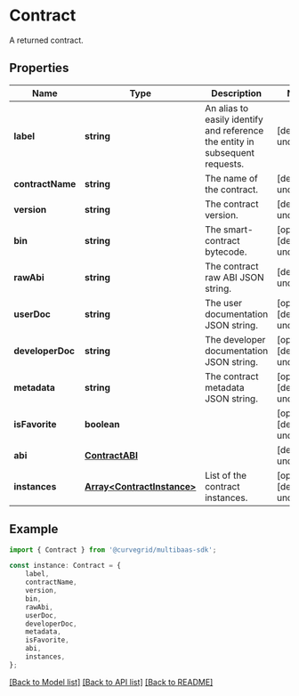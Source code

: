 # Contract

A returned contract.

## Properties

Name | Type | Description | Notes
------------ | ------------- | ------------- | -------------
**label** | **string** | An alias to easily identify and reference the entity in subsequent requests. | [default to undefined]
**contractName** | **string** | The name of the contract. | [default to undefined]
**version** | **string** | The contract version. | [default to undefined]
**bin** | **string** | The smart-contract bytecode. | [optional] [default to undefined]
**rawAbi** | **string** | The contract raw ABI JSON string. | [default to undefined]
**userDoc** | **string** | The user documentation JSON string. | [optional] [default to undefined]
**developerDoc** | **string** | The developer documentation JSON string. | [optional] [default to undefined]
**metadata** | **string** | The contract metadata JSON string. | [optional] [default to undefined]
**isFavorite** | **boolean** |  | [optional] [default to undefined]
**abi** | [**ContractABI**](ContractABI.md) |  | [default to undefined]
**instances** | [**Array&lt;ContractInstance&gt;**](ContractInstance.md) | List of the contract instances. | [optional] [default to undefined]

## Example

```typescript
import { Contract } from '@curvegrid/multibaas-sdk';

const instance: Contract = {
    label,
    contractName,
    version,
    bin,
    rawAbi,
    userDoc,
    developerDoc,
    metadata,
    isFavorite,
    abi,
    instances,
};
```

[[Back to Model list]](../README.md#documentation-for-models) [[Back to API list]](../README.md#documentation-for-api-endpoints) [[Back to README]](../README.md)
